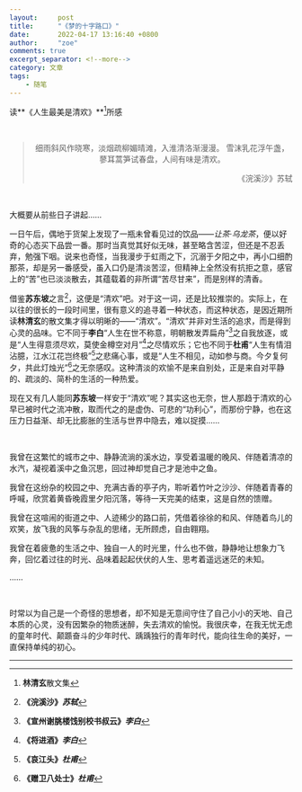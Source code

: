 ```yaml
---
layout:     post
title:      "《梦的十字路口》" 
date:       2022-04-17 13:16:40 +0800
author:     "zoe"
comments: true
excerpt_separator: <!--more-->
category: 文章
tags:
    - 随笔
---
```


读**《人生最美是清欢》**[^1]所感

<!--more-->

<br>

<blockquote>
    <p align="center">
        细雨斜风作晓寒，淡烟疏柳媚晴滩，入淮清洛渐漫漫。		雪沫乳花浮午盏，蓼耳蒿笋试春盘，人间有味是清欢。
    </p>
    <p align="right">
    《浣溪沙》苏轼
    </p>
</blockquote>

<br>

大概要从前些日子讲起……

一日午后，偶地于货架上发现了一瓶未曾看见过的饮品——*让茶·乌龙茶*，便以好奇的心态买下品尝一番。那时当真觉其好似无味，甚至略含苦涩，但还是不忍丢弃，勉强下咽。说来也奇怪，当我漫步于虹雨之下，沉溺于夕阳之中，再小口细酌那茶，却是另一番感受，虽入口仍是清淡苦涩，但精神上全然没有抗拒之意，感官上的“苦”也已淡淡散去，其蕴载着的非所谓“苦尽甘来”，而是别样的清香。

借鉴**苏东坡**之言[^2]，这便是“清欢”吧。对于这一词，还是比较推崇的。实际上，在以往的很长的一段时间里，很有意义的追寻着一种状态，而这种状态，是因近期所读**林清玄**的散文集才得以明晰的——“清欢”。“清欢”并非对生活的追求，而是得到心灵的品味。它不同于**李白**“人生在世不称意，明朝散发弄扁舟”[^3]之自我放逐，或是“人生得意须尽欢，莫使金樽空对月”[^4]之尽情欢乐；它也不同于**杜甫**“人生有情泪沾臆，江水江花岂终极”[^5]之悲痛心事，或是“人生不相见，动如参与商。今夕复何夕，共此灯烛光”[^6]之无奈感叹。这种清淡的欢愉不是来自别处，正是来自对平静的、疏淡的、简朴的生活的一种热爱。

现在又有几人能同**苏东坡**一样安于“清欢”呢？其实这也无奈，世人那趋于清欢的心早已被时代之流冲散，取而代之的是虚伪、可悲的“功利心”，而那份宁静，也在这压力日益渐、却无比膨胀的生活与世界中隐去，难以捉摸……

<br>

我曾在这繁忙的城市之中、静静流淌的溪水边，享受着温暖的晚风、伴随着清凉的水汽，凝视着溪中之鱼沉思，回过神却觉自己才是池中之鱼。

我曾在这纷杂的校园之中、充满古香的亭子内，聆听着竹叶之沙沙、伴随着青春的呼喊，欣赏着黄昏晚霞里夕阳沉落，等待一天完美的结束，这是自然的馈赠。

我曾在这喧闹的街道之中、人迹稀少的路口前，凭借着徐徐的和风、伴随着鸟儿的欢笑，放飞我的风筝与杂乱的思绪，无所顾虑，自由翱翔。

我曾在着疲惫的生活之中、独自一人的时光里，什么也不做，静静地让想象力飞奔，回忆着过往的时光、品味着起起伏伏的人生、思考着遥远迷茫的未知。

……

<br>

时常以为自己是一个奇怪的思想者，却不知是无意间守住了自己小小的天地、自己本质的心灵，没有因繁杂的物质迷醉，失去清欢的愉悦。我很庆幸，在我无忧无虑的童年时代、颠踬奋斗的少年时代、踽踽独行的青年时代，能向往生命的美好，一直保持单纯的初心。

***

[^1]:**林清玄**[^7]散文集

[^2]:**《浣溪沙》*苏轼***

[^3]:**《宣州谢脁楼饯别校书叔云》*李白***

[^4]:**《将进酒》*李白***

[^5]:**《哀江头》*杜甫***

[^6]:**《赠卫八处士》*杜甫***

[^7]:**林清玄**，台湾高雄人，著名散文家，被誉为**“当代散文八大家”**之一
